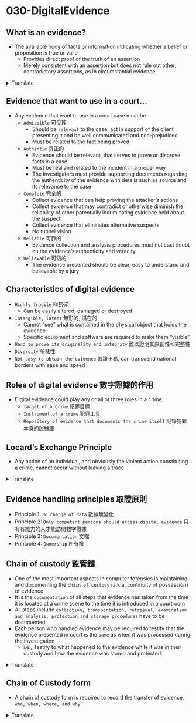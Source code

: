 # 030-DigitalEvidence

## What is an evidence?
* The available body of facts or information indicating whether a belief or proposition is true or valid
  * Provides direct proof of the truth of an assertion
  * Merely consistent with an assertion but does not rule out other, contradictory assertions, as in circumstantial evidence
<details>
<summary>Translate</summary>
<p>

* 表明信念或命題是真實或有效的事實或信息的可用主體
   * 提供斷言真實性的直接證明
   * 僅與斷言一致, 但不排除其他相互矛盾的斷言, 如間接證據
</p>
</details>  

## Evidence that want to use in a court...

* Any evidence that want to use in a court case must be
  * `Admissible` 可受理
    * Should be `relevant` to the case, act in support of the client presenting it and be well communicated and non-prejudiced
    * Must be related to the fact being proved
  * `Authentic` 真正的
    * Evidence should be relevant, that serves to prove or disprove facts in a case
    * Must be real and related to the incident in a proper way
    * The investigators must provide supporting documents regarding the authenticity of the evidence with details such as source and its relevance to the case
  * `Complete` 完全的
    * Collect evidence that can help proving the attacker’s actions
    * Collect evidence that may contradict or otherwise diminish the reliability of other potentially incriminating evidence held about the suspect
    * Collect evidence that eliminates alternative suspects
    * No tunnel vision
  * `Reliable` 可靠的
    * Evidence collection and analysis procedures must not cast doubt on the evidence’s authenticity and veracity
  * `Believable` 可信的
    * The evidence presented should be clear, easy to understand and believable by a jury

## Characteristics of digital evidence 
* `Highly fragile` 極易碎
  * Can be easily altered, damaged or destroyed
* `Intangible, latent` 無形的, 潛在的
  * Cannot “see” what is contained in the physical object that holds the evidence
  * Specific equipment and software are required to make them “visible”
* `Hard to prove its originality and integrity` 難以證明其原創性和完整性
* `Diversity` 多樣性
* `Not easy to obtain the evidence` 取證不易, can transcend national borders with ease and speed

## Roles of digital evidence 數字證據的作用

* Digital evidence could play any or all of three roles in a crime:
  * `Target of a crime` 犯罪目標
  * `Instrument of a crime` 犯罪工具
  * `Repository of evidence that documents the crime itself` 記錄犯罪本身的證據庫

## Locard’s Exchange Principle

* Any action of an individual, and obviously the violent action constituting a crime, cannot occur without leaving a trace
<details>
<summary>Translate</summary>
<p>

* 任何個人的行為, 顯然構成犯罪的暴力行為, 都不能不留痕跡地發生
</p>
</details>  

## Evidence handling principles 取證原則

* Principle 1: `No change of data` 數據無變化
* Principle 2: `Only competent persons should access digital evidence` 只有有能力的人才能訪問數字證據
* Principle 3: `Documentation` 文檔
* Principle 4: `Ownership` 所有權

## Chain of custody 監管鏈

* One of the most important aspects in computer forensics is maintaining and documenting the `chain of custody` (a.k.a. continuity of possession) of evidence
* It is the `documentation` of all steps that evidence has taken from the time it is located at a crime scene to the time it is introduced in a courtroom
* All steps include `collection, transportation, retrieval, examination and analysis, protection and storage procedures` have to be documented
* Each person who handled evidence may be required to testify that the evidence presented in court is the `same` as when it was processed during the investigation
  * i.e., Testify to what happened to the evidence while it was in their custody and how the evidence was stored and protected
<details>
<summary>Translate</summary>
<p>

* 計算機取證最重要的方面之一是維護和記錄證據的`監管鏈`（即佔有的連續性）
* 它是證據從位於犯罪現場到被引入法庭所採取的所有步驟的`文件`
* 所有步驟包括`收集、運輸、檢索、檢查和分析、保護和儲存程序`必須記錄在案
* 每個處理證據的人都可能需要作證, 證明在法庭上提交的證據與調查期間處理的證據`相同`
   * 即, 證明證據在他們保管期間發生了什麼, 以及證據是如何存儲和保護的
</p>
</details>  

## Chain of Custody form

* A chain of custody form is required to record the transfer of evidence, `who, when, where, and why`
<details>
<summary>Translate</summary>
<p>

* 需要一份監管鍊錶格來記錄證據的轉移, `誰、何時、何地以及為什麼`
</p>
</details>  